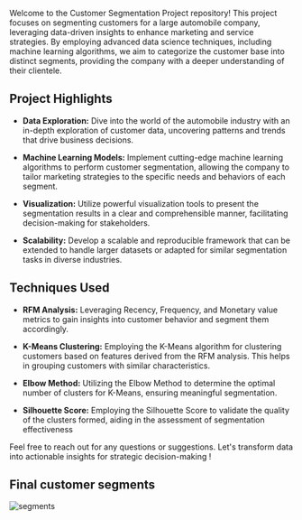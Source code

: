 Welcome to the Customer Segmentation Project repository!
This project focuses on segmenting customers for a large automobile company, leveraging data-driven insights to enhance marketing and service strategies. By employing advanced data science techniques, including machine learning algorithms, we aim to categorize the customer base into distinct segments, providing the company with a deeper understanding of their clientele.

## Project Highlights
- **Data Exploration:** Dive into the world of the automobile industry with an in-depth exploration of customer data, uncovering patterns and trends that drive business decisions.

- **Machine Learning Models:** Implement cutting-edge machine learning algorithms to perform customer segmentation, allowing the company to tailor marketing strategies to the specific needs and behaviors of each segment.

- **Visualization:** Utilize powerful visualization tools to present the segmentation results in a clear and comprehensible manner, facilitating decision-making for stakeholders.

- **Scalability:** Develop a scalable and reproducible framework that can be extended to handle larger datasets or adapted for similar segmentation tasks in diverse industries.


## Techniques Used
- **RFM Analysis:** Leveraging Recency, Frequency, and Monetary value metrics to gain insights into customer behavior and segment them accordingly.

- **K-Means Clustering:** Employing the K-Means algorithm for clustering customers based on features derived from the RFM analysis. This helps in grouping customers with similar characteristics.

- **Elbow Method:** Utilizing the Elbow Method to determine the optimal number of clusters for K-Means, ensuring meaningful segmentation.

- **Silhouette Score:** Employing the Silhouette Score to validate the quality of the clusters formed, aiding in the assessment of segmentation effectiveness

Feel free to reach out for any questions or suggestions. Let's transform data into actionable insights for strategic decision-making !


## Final customer segments

![segments](https://github.com/IsraeMabrouk/Customer-Segmentation/assets/156203959/e4e7f9f5-6c15-4ffe-82ae-d96f4d16f508)
